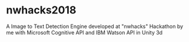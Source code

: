 # nwhacks2018

A Image to Text Detection Engine developed at "nwhacks" Hackathon by me with Microsoft Cognitive API and IBM Watson API in Unity 3d
